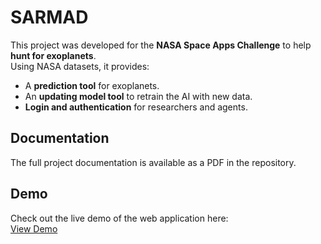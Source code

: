 # SARMAD

This project was developed for the **NASA Space Apps Challenge** to help **hunt for exoplanets**.  
Using NASA datasets, it provides:

- A **prediction tool** for exoplanets.  
- An **updating model tool** to retrain the AI with new data.  
- **Login and authentication** for researchers and agents.

## Documentation

The full project documentation is available as a PDF in the repository.

## Demo

Check out the live demo of the web application here:  
[View Demo](https://drive.google.com/drive/folders/1-Xyu1y35bVPLn5uEx8FxKWCpJ6iVBqUz?fbclid=IwY2xjawK5JsJleHRuA2FlbQIxMQABHi9LqlivMVtofn2GjNFAzKE1UCn0f_3r2Ga8e-t7ozWlItdtCAdtXNEa-d1S_aem_Gex5MWhBJLdLYVIwJxQ0lA&sfnsn=wa)
